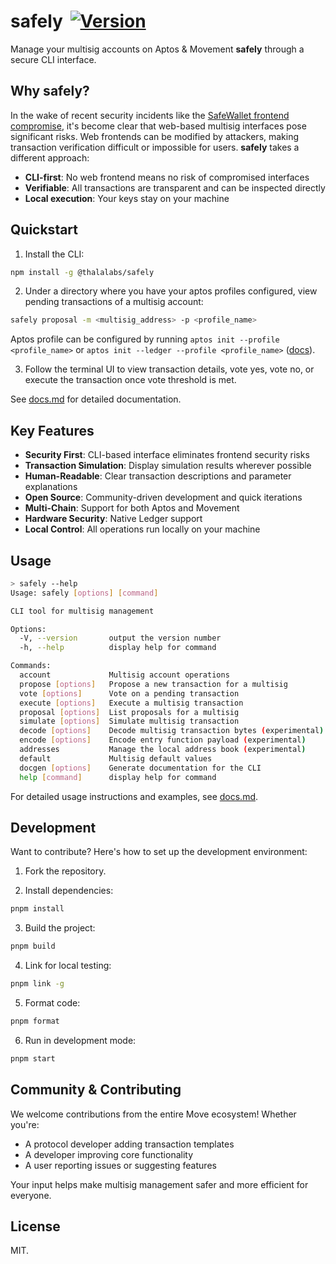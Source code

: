 # safely <a style="margin-left:5px" href="https://www.npmjs.com/package/@thalalabs/safely"><img src="https://img.shields.io/npm/v/@thalalabs/safely?colorA=2c8af7&colorB=2c8af7&style=flat" alt="Version"></a>

Manage your multisig accounts on Aptos & Movement **safely** through a secure CLI interface.

## Why safely?

In the wake of recent security incidents like the [SafeWallet frontend compromise](https://x.com/safe/status/1894768522720350673), it's become clear that web-based multisig interfaces pose significant risks. Web frontends can be modified by attackers, making transaction verification difficult or impossible for users. **safely** takes a different approach:

- **CLI-first**: No web frontend means no risk of compromised interfaces
- **Verifiable**: All transactions are transparent and can be inspected directly
- **Local execution**: Your keys stay on your machine

## Quickstart

1. Install the CLI:

```bash
npm install -g @thalalabs/safely
```

2. Under a directory where you have your aptos profiles configured, view pending transactions of a multisig account:

```bash
safely proposal -m <multisig_address> -p <profile_name>
```

Aptos profile can be configured by running `aptos init --profile <profile_name>` or `aptos init --ledger --profile <profile_name>` ([docs](https://aptos.dev/en/build/cli/trying-things-on-chain/ledger)).

3. Follow the terminal UI to view transaction details, vote yes, vote no, or execute the transaction once vote threshold is met.

See [docs.md](./docs.md) for detailed documentation.

## Key Features

- **Security First**: CLI-based interface eliminates frontend security risks
- **Transaction Simulation**: Display simulation results wherever possible
- **Human-Readable**: Clear transaction descriptions and parameter explanations
- **Open Source**: Community-driven development and quick iterations
- **Multi-Chain**: Support for both Aptos and Movement
- **Hardware Security**: Native Ledger support
- **Local Control**: All operations run locally on your machine

## Usage

```bash
> safely --help
Usage: safely [options] [command]

CLI tool for multisig management

Options:
  -V, --version       output the version number
  -h, --help          display help for command

Commands:
  account             Multisig account operations
  propose [options]   Propose a new transaction for a multisig
  vote [options]      Vote on a pending transaction
  execute [options]   Execute a multisig transaction
  proposal [options]  List proposals for a multisig
  simulate [options]  Simulate multisig transaction
  decode [options]    Decode multisig transaction bytes (experimental)
  encode [options]    Encode entry function payload (experimental)
  addresses           Manage the local address book (experimental)
  default             Multisig default values
  docgen [options]    Generate documentation for the CLI
  help [command]      display help for command
```

For detailed usage instructions and examples, see [docs.md](./docs.md).

## Development

Want to contribute? Here's how to set up the development environment:

1. Fork the repository.

2. Install dependencies:

```bash
pnpm install
```

3. Build the project:

```bash
pnpm build
```

4. Link for local testing:

```bash
pnpm link -g
```

5. Format code:

```bash
pnpm format
```

6. Run in development mode:

```bash
pnpm start
```

## Community & Contributing

We welcome contributions from the entire Move ecosystem! Whether you're:

- A protocol developer adding transaction templates
- A developer improving core functionality
- A user reporting issues or suggesting features

Your input helps make multisig management safer and more efficient for everyone.

## License

MIT.
